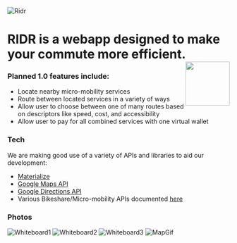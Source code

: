 ![Ridr](https://i.imgur.com/rPJMnek.png)
# RIDR is a webapp designed to make your commute more efficient. <img align="right" width="100" height="100" src="https://i.imgur.com/DgisJ3S.png">

### Planned 1.0 features include:
- Locate nearby micro-mobility services
- Route between located services in a variety of ways
- Allow user to choose between one of many routes based on descriptors like speed, cost, and accessibility
- Allow user to pay for all combined services with one virtual wallet

### Tech
We are making good use of a variety of APIs and libraries to aid our development:
- [Materialize](http://materializecss.com/)
- [Google Maps API](https://developers.google.com/maps/documentation/javascript/)
- [Google Directions API](https://developers.google.com/maps/documentation/directions/)
- Various Bikeshare/Micro-mobility APIs documented [here](https://github.com/ubahnverleih/WoBike)

### Photos
![Whiteboard1](https://i.imgur.com/R0mIM9R.jpg)
![Whiteboard2](https://i.imgur.com/fkkPMih.jpg)
![Whiteboard3](https://i.imgur.com/BVw92gi.jpg)
![MapGif](https://i.imgur.com/44LbngI.gif)

